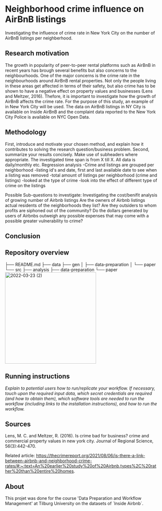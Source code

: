 # Neighborhood crime influence on AirBnB listings

Investigating the influence of crime rate in New York City on the number of AirBnB listings per neighberhood.

## Research motivation
The growth in popularity of peer-to-peer rental platforms such as AirBnB in recent years has brough several benefits but also concerns to the neighbourhoods. One of the major concerns is the crime rate in the neighbourhoods around AirBnB rental properties. Not only the people living in these areas get affected in terms of their safety, but also crime has to be shown to have a negative effect on property values and businesses (Lens and Meltzer, 2016). Thefore, it is important to investigate how the growth of AirBnB affects the crime rate. For the purpose of this study, an example of in New York City will be used. The data on AirBnB listings in NY City is available on Inside AirBnB and the complaint data reported to the New York City Police is available on NYC Open Data.

## Methodology
First, introduce and motivate your chosen method, and explain how it contributes to solving the research question/business problem. Second, summarize your results concisely. Make use of subheaders where appropriate. The investigated time span is from X till X. All data is daily/monthly etc. Regression analysis -Crime and listings are grouped per neighborhood -listing id's and date, first and last available date to see when a listing was removed -total amount of listings per neighborhood (crime and listings) -looked at the type of crime -look into the effect of different type of crime on the listings

Possible Sub-questions to investigate:
Investigating the cost/benifit analysis of growing number of Airbnb listings
Are the owners of Airbnb listings actual residents of the neighborhoods they list? 
Are they outsiders to whom profits are siphoned out of the community?
Do the dollars generated by users of Airbnbs outweigh any possible expenses that may come with a possible greater vulnerability to crime?

## Conclusion


## Repository overview
├── README.md
├── data
├── gen
│   ├── data-preparation
│   └── paper
└── src
    ├── analysis
    ├── data-preparation
    └── paper
<img width="300" alt="2022-03-23 (2)" src="https://user-images.githubusercontent.com/99139820/159773215-3593c249-a3f0-439d-868b-647ddd749f69.png">




## Running instructions
*Explain to potential users how to run/replicate your workflow. If necessary, touch upon the required input data, which secret credentials are required (and how to obtain them), which software tools are needed to run the workflow (including links to the installation instructions), and how to run the workflow.*



## Sources
Lens, M. C. and Meltzer, R. (2016). Is crime bad for business? crime and commercial property values in new york city. Journal of Regional Science, 56(3):442-470.

Related article: https://thecrimereport.org/2021/08/06/is-there-a-link-between-airbnb-and-neighborhood-crime-rates/#:~:text=An%20earlier%20study%20of%20Airbnb,types%2C%20rather%20than%20entire%20homes.


## About
This projet was done for the course 'Data Preparation and Workflow Management' at Tilburg University on the datasets of ´Inside Airbnb´.
